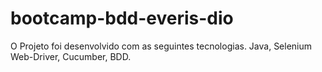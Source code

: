 # bootcamp-bdd-everis-dio
O Projeto foi desenvolvido com as seguintes tecnologias.
Java, Selenium Web-Driver, Cucumber, BDD.
